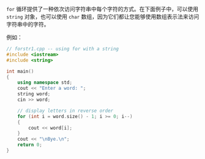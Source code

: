 `for` 循环提供了一种依次访问字符串中每个字符的方式。在下面例子中，可以使用 `string` 对象，也可以使用 `char` 数组，因为它们都让您能够使用数组表示法来访问字符串中的字符。

例如：

```cpp
// forstr1.cpp -- using for with a string
#include <iostream>
#include <string>

int main()
{
	using namespace std;
	cout << "Enter a word: ";
	string word;
	cin >> word;

	// display letters in reverse order
	for (int i = word.size() - 1; i >= 0; i--)
	{
		cout << word[i];
	}
	cout << "\nBye.\n";
	return 0;
}
```

